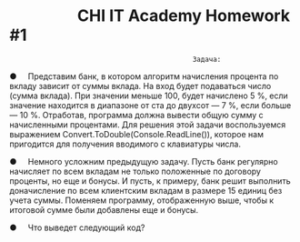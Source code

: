 # &nbsp;&nbsp;&nbsp;&nbsp;&nbsp;&nbsp;&nbsp;&nbsp;&nbsp;&nbsp;&nbsp;&nbsp;&nbsp;&nbsp;&nbsp;&nbsp;&nbsp;&nbsp;CHI IT Academy Homework #1

                                                 Задача: 
                    
● &nbsp;&nbsp;&nbsp;&nbsp;Представим банк, в котором алгоритм начисления процента по вкладу зависит от суммы
вклада. На вход будет подаваться число (сумма вклада). При значении меньше 100, будет
начислено 5 %, если значение находится в диапазоне от ста до двухсот — 7 %, если больше —
10 %. Отработав, программа должна вывести общую сумму с начисленными процентами. Для
решения этой задачи воспользуемся выражением Convert.ToDouble(Console.ReadLine()),
которое нам пригодится для получения вводимого с клавиатуры числа.

● &nbsp;&nbsp;&nbsp;&nbsp;Немного усложним предыдущую задачу. Пусть банк регулярно начисляет по всем
вкладам не только положенные по договору проценты, но еще и бонусы. И пусть, к примеру,
банк решит выполнить доначисление по всем клиентским вкладам в размере 15 единиц без
учета суммы. Поменяем программу, отображенную выше, чтобы к итоговой сумме были
добавлены еще и бонусы.

● &nbsp;&nbsp;&nbsp;&nbsp;Что выведет следующий код?
